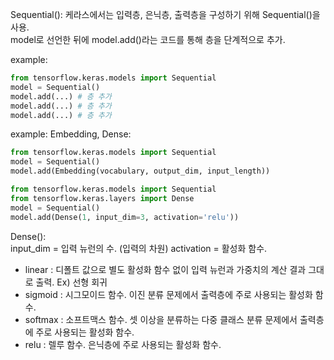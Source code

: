 Sequential(): 케라스에서는 입력층, 은닉층, 출력층을 구성하기 위해 Sequential()을 사용.</br>
model로 선언한 뒤에 model.add()라는 코드를 통해 층을 단계적으로 추가.

example: </br>

```python
from tensorflow.keras.models import Sequential
model = Sequential()
model.add(...) # 층 추가
model.add(...) # 층 추가
model.add(...) # 층 추가
```

example: Embedding, Dense:

```python
from tensorflow.keras.models import Sequential
model = Sequential()
model.add(Embedding(vocabulary, output_dim, input_length))
```

```python
from tensorflow.keras.models import Sequential
from tensorflow.keras.layers import Dense
model = Sequential()
model.add(Dense(1, input_dim=3, activation='relu'))
```

Dense(): </br>
input_dim = 입력 뉴런의 수. (입력의 차원)
activation = 활성화 함수.
- linear : 디폴트 값으로 별도 활성화 함수 없이 입력 뉴런과 가중치의 계산 결과 그대로 출력. Ex) 선형 회귀
- sigmoid : 시그모이드 함수. 이진 분류 문제에서 출력층에 주로 사용되는 활성화 함수.
- softmax : 소프트맥스 함수. 셋 이상을 분류하는 다중 클래스 분류 문제에서 출력층에 주로 사용되는 활성화 함수.
- relu : 렐루 함수. 은닉층에 주로 사용되는 활성화 함수.
